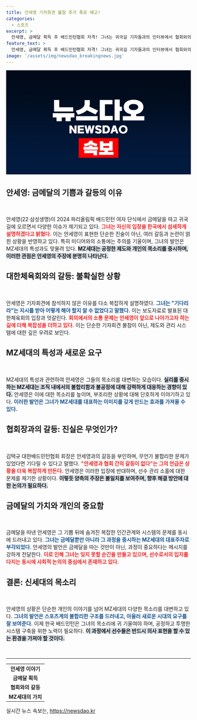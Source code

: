 ```yaml
---
title: 안세영 기자회견 불참 추가 폭로 예고!
categories:
  - 스포츠
excerpt: >
  안세영, 금메달 획득 후 배드민턴협회 저격! 그녀는 귀국길 기자들과의 인터뷰에서 협회와의 갈등을 폭로하며 한국 가서 모든 이야기를 하겠다고 강조했다. MZ세대의 당당한 요구가 새로운 스포츠 문화를 이끌고 있다!
feature_text: >
  안세영, 금메달 획득 후 배드민턴협회 저격! 그녀는 귀국길 기자들과의 인터뷰에서 협회와의 갈등을 폭로하며 한국 가서 모든 이야기를 하겠다고 강조했다. MZ세대의 당당한 요구가 새로운 스포츠 문화를 이끌고 있다!
image: '/assets/img/newsdao_breakingnews.jpg'
---
```


<p><img src="/assets/img/newsdao_breakingnews.jpg" alt="bookingtag 속보" /></p>

<h2 data-ke-size="size26">안세영: 금메달의 기쁨과 갈등의 이유</h2>

<p data-ke-size="size16">&nbsp;</p>

<p>안세영(22·삼성생명)이 2024 파리올림픽 배드민턴 여자 단식에서 금메달을 따고 귀국길에 오르면서 다양한 이슈가 제기되고 있다. <b><span style="color: #ee2323;">그녀는 자신의 입장을 한국에서 섬세하게 설명하겠다고 밝혔다.</span></b> 이는 안세영이 표현한 단순한 진술이 아닌, 여러 갈등과 논란이 얽힌 상황을 반영하고 있다. 특히 미디어와의 소통에는 주의를 기울이며, 그녀의 발언은 MZ세대의 특성과도 맞물려 있다. <b><span style="background-color: #21538527;">MZ세대는 공정한 제도와 개인의 목소리를 중시하며, 이러한 관점은 안세영의 주장에 분명히 나타난다.</span></b></p>

<h2 data-ke-size="size26">대한체육회와의 갈등: 불확실한 상황</h2>

<p data-ke-size="size16">&nbsp;</p>

<p>안세영은 기자회견에 참석하지 않은 이유를 다소 복잡하게 설명하였다. <b><span style="color: #1a5490;">그녀는 "기다리라"는 지시를 받아 어떻게 해야 할지 알 수 없었다고 말했다.</span></b> 이는 보도자료로 발표된 대한체육회의 입장과 엇갈린다. <b><span style="color: #ee2323;">회의에서의 소통 문제는 안세영이 앞으로 나아가고자 하는 길에 더해 복잡성을 더하고 있다.</span></b> 이는 단순한 기자회견 불참이 아닌, 제도와 관리 시스템에 대한 깊은 우려로 보인다.</p>

<h2 data-ke-size="size26">MZ세대의 특성과 새로운 요구</h2>

<p data-ke-size="size16">&nbsp;</p>

<p>MZ세대의 특성과 관련하여 안세영은 그들의 목소리를 대변하는 모습이다. <b><span style="background-color: #21538527;">실리를 중시하는 MZ세대는 조직 내에서의 불합리함과 불공정에 대해 강력하게 대응하는 경향이 있다.</span></b> 안세영은 이에 대한 목소리를 높이며, 부조리한 상황에 대해 단호하게 이야기하고 있다. <b><span style="color: #1a5490;">이러한 발언은 그녀가 MZ세대를 대표하는 이미지를 갖게 만드는 효과를 가져올 수 있다.</span></b></p>

<h2 data-ke-size="size26">협회장과의 갈등: 진실은 무엇인가?</h2>

<p data-ke-size="size16">&nbsp;</p>

<p>김택규 대한배드민턴협회 회장은 안세영과의 갈등을 부인하며, 무언가 불합리한 문제가 있었다면 기다릴 수 있다고 말했다. <b><span style="color: #ee2323;">"안세영과 협회 간의 갈등이 없다"는 그의 언급은 상황을 더욱 복잡하게 만든다.</span></b> 안세영은 이러한 입장에 반대하며, 선수 관리 소홀에 대한 문제를 제기한 상황이다. <b><span style="background-color: #21538527;">이렇듯 양측의 주장은 불일치를 보여주며, 향후 해결 방안에 대한 논의가 필요하다.</span></b></p>

<h2 data-ke-size="size26">금메달의 가치와 개인의 중요함</h2>

<p data-ke-size="size16">&nbsp;</p>

<p>금메달을 따낸 안세영은 그 기쁨 뒤에 숨겨진 복잡한 인간관계와 시스템의 문제를 동시에 드러내고 있다. <b><span style="color: #1a5490;">그녀는 금메달뿐만 아니라 그 과정을 중시하는 MZ세대의 대표주자로 부각되었다.</span></b> 안세영의 발언은 금메달을 따는 것만이 아닌, 과정이 중요하다는 메시지를 강하게 전달한다. <b><span style="color: #ee2323;">이로 인해 그녀는 잊지 못할 순간을 만들고 있으며, 선수로서의 입지를 다지는 동시에 사회적 논의의 중심에서 존재하고 있다.</span></b></p>

<h2 data-ke-size="size26">결론: 신세대의 목소리</h2>

<p data-ke-size="size16">&nbsp;</p>

<p>안세영의 상황은 단순한 개인의 이야기를 넘어 MZ세대의 다양한 목소리를 대변하고 있다. <b><span style="color: #1a5490;">그녀의 발언은 스포츠계의 불합리한 구조를 드러내고, 아울러 새로운 시대의 요구를 잘 보여준다.</span></b> 이제 한국 배드민턴은 그녀의 목소리에 귀 기울여야 하며, 공정하고 투명한 시스템 구축을 위한 노력이 필요하다. <b><span style="background-color: #21538527;">이 과정에서 선수들은 반드시 의사 표현을 할 수 있는 환경을 가져야 할 것이다.</span></b></p>

<p data-ke-size="size16">&nbsp;</p>

<hr/>

<table style="width: 100%; border-collapse: collapse;">
    <tr>
        <td style="text-align: center; height: 17px;"><b>안세영 이야기</b></td>
    </tr>
    <tr>
        <td style="text-align: center; height: 17px;"><b>금메달 획득</b></td>
    </tr>
    <tr>
        <td style="text-align: center; height: 17px;"><b>협회와의 갈등</b></td>
    </tr>
    <tr>
        <td style="text-align: center; height: 17px;"><b>MZ세대의 가치</b></td>
    </tr>
</table>
실시간 뉴스 속보는, <a href="https://newsdao.kr" rel="dofollow">https://newsdao.kr</a>


